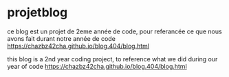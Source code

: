 # projetblog

ce blog est un projet de 2eme année de code,
pour referancée ce que nous avons fait durant notre année de code
https://chazbz42cha.github.io/blog.404/blog.html

this blog is a 2nd year coding project,
to reference what we did during our year of code
https://chazbz42cha.github.io/blog.404/blog.html
